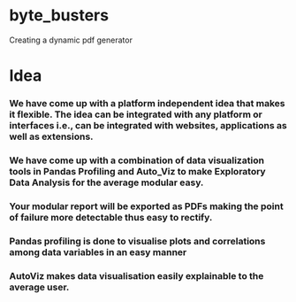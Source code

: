 # byte_busters
Creating a dynamic pdf generator
# Idea
### We have come up with a platform independent idea that makes it flexible. The idea can be integrated with any platform or interfaces i.e., can be integrated with websites, applications as well as extensions.
### We have come up with a combination of data visualization tools in Pandas Profiling and Auto_Viz to make Exploratory Data Analysis for the average modular easy.
### Your modular report will be exported as PDFs making the point of failure more detectable thus easy to rectify.
### Pandas profiling is done to visualise plots and correlations among data variables in an easy manner
### AutoViz makes data visualisation easily explainable to the average user.
